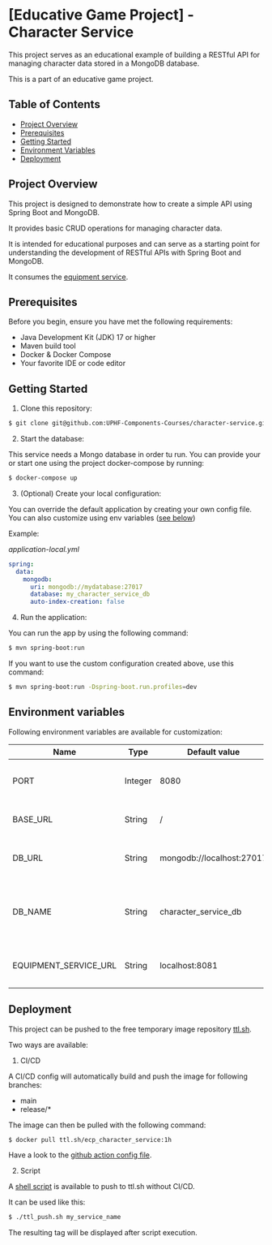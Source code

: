 # [Educative Game Project] - Character Service

This project serves as an educational example of building a RESTful API for managing character data
stored in a MongoDB database.

This is a part of an educative game project.

## Table of Contents

- [Project Overview](#project-overview)
- [Prerequisites](#prerequisites)
- [Getting Started](#getting-started)
- [Environment Variables](#environment-variables)
- [Deployment](#deployment)

## Project Overview

This project is designed to demonstrate how to create a simple API using Spring Boot and MongoDB.

It provides basic CRUD operations for managing character data.

It is intended for educational purposes and can serve as a starting point for understanding the
development of RESTful APIs with Spring Boot and MongoDB.

It consumes the [equipment service](https://github.com/UPHF-Components-Courses/equipment-service).

## Prerequisites

Before you begin, ensure you have met the following requirements:

- Java Development Kit (JDK) 17 or higher
- Maven build tool
- Docker & Docker Compose
- Your favorite IDE or code editor

## Getting Started

1. Clone this repository:

```bash
$ git clone git@github.com:UPHF-Components-Courses/character-service.git
```

2. Start the database:

This service needs a Mongo database in order tu run. You can provide your or start one using the
project docker-compose by running:

```bash
$ docker-compose up
```

3. (Optional) Create your local configuration:

You can override the default application by creating your own config file. You can also customize
using env variables ([see below](#environment-variables))

Example:

*application-local.yml*

```yml
spring:
  data:
    mongodb:
      uri: mongodb://mydatabase:27017
      database: my_character_service_db
      auto-index-creation: false
```

4. Run the application:

You can run the app by using the following command:

```bash
$ mvn spring-boot:run
```

If you want to use the custom configuration created above, use this command:

```bash
$ mvn spring-boot:run -Dspring-boot.run.profiles=dev
```

## Environment variables

Following environment variables are available for customization:

| Name                  | Type    | Default value             | Description                                                 |
|-----------------------|---------|---------------------------|-------------------------------------------------------------|
| PORT                  | Integer | 8080                      | The port the server should start on                         |
| BASE_URL              | String  | /                         | The base path for the service                               |
| DB_URL                | String  | mongodb://localhost:27017 | The url of the mongo database to use                        |
| DB_NAME               | String  | character_service_db      | The name of the database that should be used by the service |
| EQUIPMENT_SERVICE_URL | String  | localhost:8081            | The base url of the equipment service                       |

## Deployment

This project can be pushed to the free temporary image repository [ttl.sh](https://ttl.sh).

Two ways are available:

1. CI/CD

A CI/CD config will automatically build and push the image for following branches:

- main
- release/*

The image can then be pulled with the following command:

```bash
$ docker pull ttl.sh/ecp_character_service:1h
```

Have a look to the [github action config file](.github/workflows/build_push_ttl.yml).

2. Script

A [shell script](ttl_push.sh) is available to push to ttl.sh without CI/CD.

It can be used like this:

```bash
$ ./ttl_push.sh my_service_name
```

The resulting tag will be displayed after script execution.

